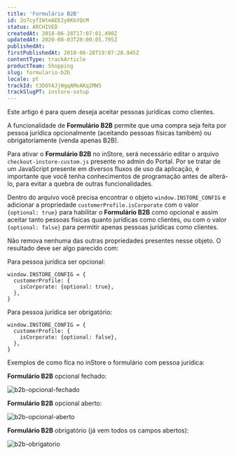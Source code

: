 ```yaml
---
title: 'Formulário B2B'
id: 2o7cyfIWtmAEE2y8KkYQcM
status: ARCHIVED
createdAt: 2018-06-28T17:07:01.490Z
updatedAt: 2020-08-03T20:00:05.795Z
publishedAt: 
firstPublishedAt: 2018-06-28T19:07:28.945Z
contentType: trackArticle
productTeam: Shopping
slug: formulario-b2b
locale: pt
trackId: t3DOYAJjWgqAMeAKq2MWS
trackSlugPT: instore-setup
---
```


Este artigo é para quem deseja aceitar pessoas jurídicas como clientes.

A funcionalidade de __Formulário B2B__ permite que uma compra seja feita por pessoa jurídica opcionalmente (aceitando pessoas físicas também) ou obrigatoriamente (venda apenas B2B).

Para ativar o __Formulário B2B__ no inStore, será necessário editar o arquivo `checkout-instore-custom.js` presente no admin do Portal. Por se tratar de um JavaScript presente em diversos fluxos de uso da aplicação, é importante que você tenha conhecimentos de programação antes de alterá-lo, para evitar a quebra de outras funcionalidades.

Dentro do arquivo você precisa encontrar o objeto `window.INSTORE_CONFIG` e adicionar a propriedade `customerProfile.isCorporate` com o valor `{optional: true}` para habilitar o __Formulário B2B__ como opcional e assim aceitar tanto pessoas físicas quanto jurídicas como clientes, ou com o valor `{optional: false}` para permitir apenas pessoas jurídicas como clientes.

Não remova nenhuma das outras propriedades presentes nesse objeto. O resultado deve ser algo parecido com:

Para pessoa jurídica ser opcional:
```
window.INSTORE_CONFIG = {
  customerProfile: {
    isCorporate: {optional: true},
  },
}
```

Para pessoa jurídica ser obrigatório:
```
window.INSTORE_CONFIG = {
  customerProfile: {
    isCorporate: {optional: false},
  },
}
```

Exemplos de como fica no inStore o formulário com pessoa jurídica:

__Formulário B2B__ opcional fechado:

![b2b-opcional-fechado](//images.ctfassets.net/alneenqid6w5/5gFb3SBRocc6Gwcm4YusAA/86d15e9f80377edc8bda880c2fda829c/b2b-opcional-fechado.png)

__Formulário B2B__ opcional aberto:

![b2b-opcional-aberto](//images.ctfassets.net/alneenqid6w5/5KlFHUrxhmWmiK468eogck/f13e50591cb44afb21c804c6f3d7618b/b2b-opcional-aberto.png)

__Formulário B2B__ obrigatório (já vem todos os campos abertos):

![b2b-obrigatorio](//images.ctfassets.net/alneenqid6w5/1t7EvHWtg0AiSsUSkaAqUi/3f704862cc694d3feeaf540fabfba228/b2b-obrigatorio.png)
